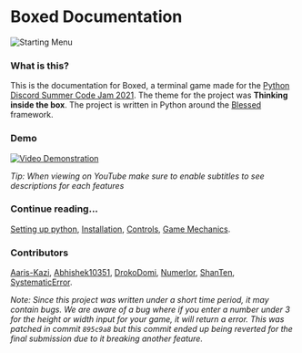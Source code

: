 # Boxed Documentation

![Starting Menu](https://camo.githubusercontent.com/30cac4582e3095ed0807685dd63bf1e03fb1ad185f749cc262a5346ab9a25b27/68747470733a2f2f6d656469612e646973636f72646170702e6e65742f6174746163686d656e74732f3836323937313637373434303733373334302f3836353235383731323335323638363130302f756e6b6e6f776e2e706e67)

### What is this?

This is the documentation for Boxed, a terminal game made for the [Python Discord Summer Code Jam 2021](https://pythondiscord.com/events/code-jams/8/). The theme for the project was **Thinking inside the box**. The project is written in Python around the [Blessed](https://pypi.org/project/blessed/) framework.

### Demo

[![Video Demonstration](https://img.youtube.com/vi/qLHOXvELOzI/0.jpg)](https://youtu.be/qLHOXvELOzI)

_Tip: When viewing on YouTube make sure to enable subtitles to see descriptions for each features_

### Continue reading...

[Setting up python](https://github.com/SystematicError/code-jam/tree/master/docs/PYTHON_SETUP.md),
[Installation](https://github.com/SystematicError/code-jam/tree/master/docs/INSTALLATION.md),
[Controls](https://github.com/SystematicError/code-jam/tree/master/docs/CONTROLS.md),
[Game Mechanics](https://github.com/SystematicError/code-jam/tree/master/docs/GAMEPLAY.md).

### Contributors

[Aaris-Kazi](https://github.com/Aaris-Kazi),
[Abhishek10351](https://github.com/Abhishek10351),
[DrokoDomi](https://github.com/DrokoDomi),
[Numerlor](https://github.com/Numerlor),
[ShanTen](https://github.com/ShanTen),
[SystematicError](https://github.com/SystematicError).

_Note: Since this project was written under a short time period, it may contain bugs. We are aware of a bug where if you enter a number under 3 for the height or width input for your game, it will return a error. This was patched in commit `895c9a8` but this commit ended up being reverted for the final submission due to it breaking another feature._
